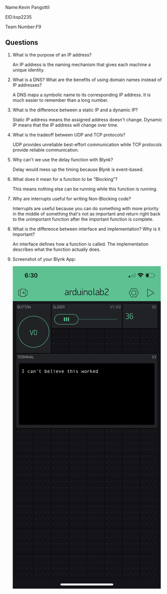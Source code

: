Name:Kevin Pangottil

EID:ksp2235

Team Number:F9

## Questions

1. What is the purpose of an IP address?

    An IP address is the naming mechanism that gives each machine a unique identity. 

2. What is a DNS? What are the benefits of using domain names instead of IP addresses?

    A DNS maps a symbolic name to its corresponding IP address. It is much easier to remember than a long number. 

3. What is the difference between a static IP and a dynamic IP?

    Static IP address means the assigned address doesn't change. Dynamic IP means that the IP address will change over time. 

4. What is the tradeoff between UDP and TCP protocols?

    UDP provides unreliable best-effort communication while TCP protocols provide reliable communication. 

5. Why can't we use the delay function with Blynk?

    Delay would mess up the timing because Blynk is event-based. 

6. What does it mean for a function to be "Blocking"?

    This means nothing else can be running while this function is running. 

7. Why are interrupts useful for writing Non-Blocking code?

    Interrupts are useful because you can do something with more priority in the middle of something that's not as important and return     right back to the unimportant function after the important function is complete. 

8. What is the difference between interface and implementation? Why is it important?

   An interface defines how a function is called. The implementation describes what the function actually does. 

9. Screenshot of your Blynk App:

    ![your image here->](img/IMG_1995.PNG)
